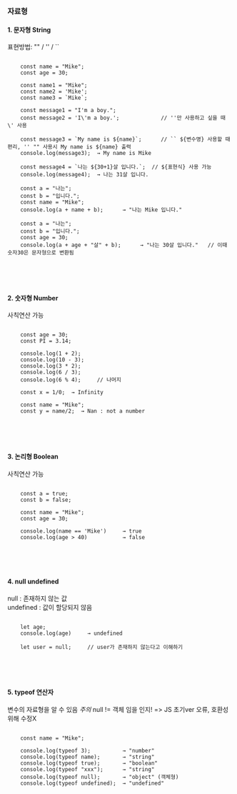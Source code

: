 ### 자료형

#### 1. 문자형 String
표현방법: "" / '' / ``   

<pre>
<code>
    const name = "Mike";
    const age = 30;

    const name1 = "Mike";
    const name2 = 'Mike';
    const name3 = `Mike`;

    const message1 = "I'm a boy.";
    const message2 = 'I\'m a boy.';             // ''만 사용하고 싶을 때 \' 사용

    const message3 = `My name is ${name}`;      // `` ${변수명} 사용할 때 편리, '' "" 사용시 My name is ${name} 출력
    console.log(message3);  → My name is Mike

    const message4 = `나는 ${30+1}살 입니다.`;  // ${표현식} 사용 가능
    console.log(message4);  → 나는 31살 입니다.

    const a = "나는";
    const b = "입니다.";
    const name = "Mike";
    console.log(a + name + b);      → "나는 Mike 입니다."

    const a = "나는";
    const b = "입니다.";
    const age = 30;
    console.log(a + age + "살" + b);      → "나는 30살 입니다."   // 이때 숫자30은 문자형으로 변환됨
</code>
</pre>
<br><br>    

#### 2. 숫자형 Number   
사칙연산 가능
<pre>
<code>
    const age = 30;
    const PI = 3.14;

    console.log(1 + 2);
    console.log(10 - 3);
    console.log(3 * 2);
    console.log(6 / 3);
    console.log(6 % 4);     // 나머지

    const x = 1/0;  → Infinity

    const name = "Mike";
    const y = name/2;  → Nan : not a number
</code>
</pre>
<br><br>    

#### 3. 논리형 Boolean   
사칙연산 가능
<pre>
<code>
    const a = true;
    const b = false;

    const name = "Mike";
    const age = 30;

    console.log(name == 'Mike')     → true
    console.log(age > 40)           → false
</code>
</pre>
<br><br>    

#### 4. null undefined   
null : 존재하지 않는 값   
undefined : 값이 할당되지 않음
<pre>
<code>
    let age;
    console.log(age)     → undefined

    let user = null;     // user가 존재하지 않는다고 이해하기
</code>
</pre>
<br><br> 

#### 5. typeof 연산자   
변수의 자료형을 알 수 있음
*주의* null != 객체 임을 인지! => JS 초기ver 오류, 호환성 위해 수정X
<pre>
<code>
    const name = "Mike";

    console.log(typeof 3);          → "number"
    console.log(typeof name);       → "string"
    console.log(typeof true);       → "boolean"
    console.log(typeof "xxx");      → "string"
    console.log(typeof null);       → "object" (객체형)
    console.log(typeof undefined);  → "undefined"
</code>
</pre>
<br><br>
